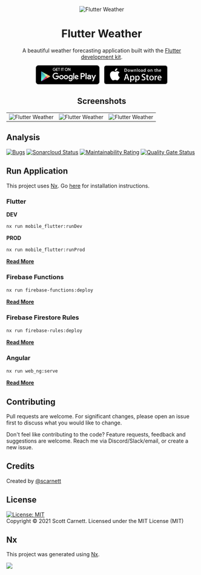 <p align="center">
  <img src="docs/images/logo.png" alt="Flutter Weather" width="200" />
</p>

<h1 align="center">Flutter Weather</h1>
<p align="center">A beautiful weather forecasting application built with the <a href="https://www.flutter.dev/" target="_blank">Flutter development kit</a>.</p>

<p align="center">
<a href="https://play.google.com/store/apps/details?id=io.flutter_weather.prod" target="_blank"><img src="docs/images/play_store.png" height="50" /></a>&nbsp;&nbsp;&nbsp;<a href="https://apps.apple.com/us/app/my-flutter-weather/id1550322379" target="_blank"><img src="docs/images/app_store.png"  height="50" /></a>
</p>

<h2 align="center">Screenshots</h2>
<table cellspacing="0" style="width:100%">
  <tbody>
    <tr>
      <td style="text-align:right"><img src="docs/images/screen1.png" alt="Flutter Weather" style="max-height:500px" /></td>
      <td style="text-align:center"><img src="docs/images/screen2.png" alt="Flutter Weather" style="max-height:500px" /></td>
      <td style="text-align:left"><img src="docs/images/screen3.png" alt="Flutter Weather" style="max-height:500px" /></td>
    </tr>
  </tbody>
</table>

## Analysis
[![Bugs](https://sonarcloud.io/api/project_badges/measure?project=scarnett_flutter_weather&metric=bugs)](https://sonarcloud.io/dashboard?id=scarnett_flutter_weather)
[![Sonarcloud Status](https://sonarcloud.io/api/project_badges/measure?project=scarnett_flutter_weather&metric=alert_status)](https://sonarcloud.io/dashboard?id=scarnett_flutter_weather)
[![Maintainability Rating](https://sonarcloud.io/api/project_badges/measure?project=scarnett_flutter_weather&metric=sqale_rating)](https://sonarcloud.io/dashboard?id=scarnett_flutter_weather)
[![Quality Gate Status](https://sonarcloud.io/api/project_badges/measure?project=scarnett_flutter_weather&metric=alert_status)](https://sonarcloud.io/dashboard?id=scarnett_flutter_weather)

## Run Application
This project uses <a href="https://nx.dev" target="_blank">Nx</a>. Go [here](https://nx.dev/latest/angular/getting-started/cli-overview) for installation instructions.

### Flutter

**DEV**
```bash
nx run mobile_flutter:runDev
```

**PROD**
```bash
nx run mobile_flutter:runProd
```
[**Read More**](apps/mobile_flutter/README.md)

### Firebase Functions
```bash
nx run firebase-functions:deploy
```
[**Read More**](apps/firebase/README.md)

### Firebase Firestore Rules
```bash
nx run firebase-rules:deploy
```
[**Read More**](apps/firebase/README.md)

### Angular
```bash
nx run web_ng:serve
```
[**Read More**](apps/web_ng/README.md)

## Contributing
Pull requests are welcome. For significant changes, please open an issue first to discuss what you would like to change.

Don't feel like contributing to the code? Feature requests, feedback and suggestions are welcome. Reach me via Discord/Slack/email, or create a new issue.

## Credits
Created by [@scarnett](https://github.com/scarnett/)

## License
[![License: MIT](https://img.shields.io/badge/License-MIT-yellow.svg)](https://opensource.org/licenses/MIT)  
Copyright &copy; 2021 Scott Carnett. Licensed under the MIT License (MIT)

## Nx
<p>This project was generated using <a href="https://nx.dev" target="_blank">Nx</a>.</p>
<img src="https://raw.githubusercontent.com/nrwl/nx/master/images/nx-logo.png" width="100" />